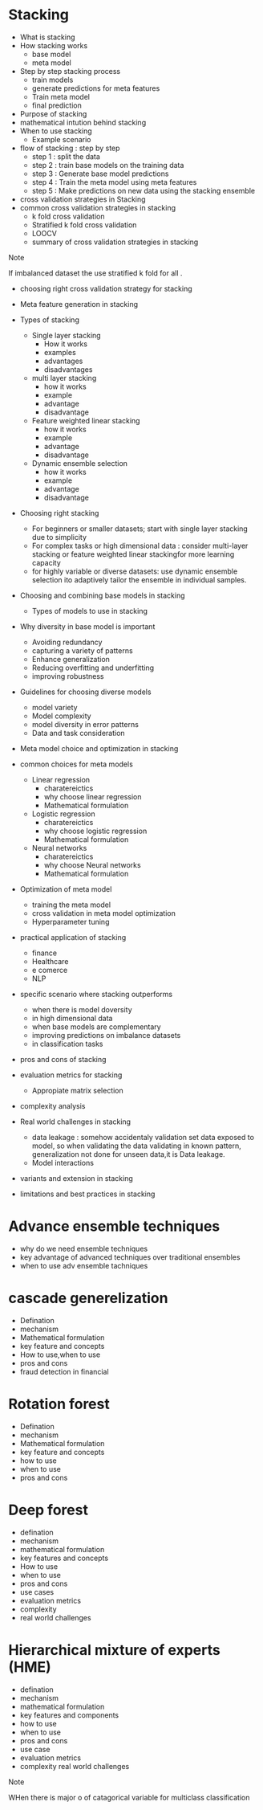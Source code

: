 # Stacking

- What is stacking
- How stacking works
  - base model
  - meta model
- Step by step stacking process
  - train models
  - generate predictions for meta features
  - Train meta model
  - final prediction
- Purpose of stacking
- mathematical intution behind stacking
- When to use stacking
  - Example scenario
- flow of stacking : step by step
  - step 1 : split the data
  - step 2 : train base models on the training data
  - step 3 : Generate base model predictions
  - step 4 : Train the meta model using meta features
  - step 5 : Make predictions on new data using the stacking ensemble
- cross validation strategies in Stacking
- common cross validation strategies in stacking
  - k fold cross validation
  - Stratified k fold cross validation
  - LOOCV
  - summary of cross validation strategies in stacking
    
> [!NOTE]
> If imbalanced dataset the use stratified k fold for all .

- choosing right cross validation strategy for stacking
- Meta feature generation in stacking
- Types of stacking
  - Single layer stacking
    - How it works
    - examples
    - advantages
    - disadvantages
  - multi layer stacking
    - how it works
    - example
    - advantage
    - disadvantage
  - Feature weighted linear stacking
    - how it works
    - example
    - advantage
    - disadvantage
  - Dynamic ensemble selection
    - how it works
    - example
    - advantage
    - disadvantage

- Choosing right  stacking
  - For beginners or smaller datasets; start with single layer stacking due to simplicity
  - For complex tasks or high dimensional data : consider multi-layer stacking or feature weighted linear stackingfor more learning capacity
  - for highly variable or diverse datasets: use dynamic ensemble selection ito adaptively tailor the ensemble in individual samples.
- Choosing and combining base models in stacking
  - Types of models to use in stacking

- Why diversity in base model is important
  - Avoiding redundancy
  - capturing a variety of patterns
  - Enhance generalization
  - Reducing overfitting and underfitting
  - improving robustness
- Guidelines for choosing diverse models
  - model variety
  - Model complexity
  - model diversity in error patterns
  - Data and task consideration
- Meta model choice and optimization in stacking
- common choices for meta models
  - Linear regression
    - charatereictics
    - why choose linear regression
    - Mathematical formulation
  - Logistic regression
    - charatereictics
    - why choose logistic regression
    - Mathematical formulation
  - Neural networks
    - charatereictics
    - why choose Neural networks
    - Mathematical formulation
- Optimization of meta model
  - training the meta model
  - cross validation in meta model optimization
  - Hyperparameter tuning
    
- practical application of stacking
  - finance
  - Healthcare
  - e comerce
  - NLP
- specific scenario where stacking outperforms
  - when there is model doversity
  - in high dimensional data
  - when base models are complementary
  - improving predictions on imbalance datasets
  - in classification tasks
- pros and cons of stacking
- evaluation metrics for stacking
  - Appropiate matrix selection
- complexity analysis
- Real world challenges in stacking
  - data leakage : somehow accidentaly validation set data exposed to model, so when validating the data validating in known pattern, generalization not done for unseen data,it is Data leakage.
  - Model interactions
- variants and extension in stacking
- limitations and best practices in stacking

# Advance ensemble techniques
- why do we need ensemble techniques
- key advantage of advanced techniques over traditional ensembles
- when to use adv ensemble tachniques
  
# cascade generelization
- Defination
- mechanism
- Mathematical formulation
- key feature and concepts
- How to use,when to use
- pros and cons
- fraud detection in financial

# Rotation forest
- Defination
- mechanism
- Mathematical formulation
- key feature and concepts
- how to use
- when to use
- pros and cons

# Deep forest
- defination
- mechanism
- mathematical formulation
- key features and concepts
- How to use
- when to use
- pros and cons
- use cases
- evaluation metrics
- complexity
- real world challenges

# Hierarchical mixture of experts (HME)
- defination
- mechanism
- mathematical formulation
- key features and components
- how to use
- when to use
- pros and cons
- use case
- evaluation metrics
- complexity real world challenges
>[!NOTE]
>WHen there is major o of catagorical variable for multiclass classification
